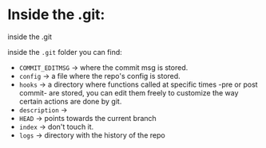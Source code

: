 <!-- @format -->

# Inside the .git:

inside the .git

inside the `.git` folder you can find:

- `COMMIT_EDITMSG` -> where the commit msg is stored.
- `config` -> a file where the repo's config is stored.
- `hooks` -> a directory where functions called at specific times -pre or post commit- are stored, you can edit them freely to customize the way certain actions are done by git.
- `description` ->
- `HEAD` -> points towards the current branch
- `index` -> don't touch it.
- `logs` -> directory with the history of the repo
